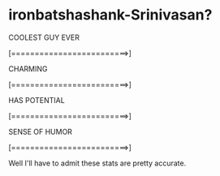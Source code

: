 # ironbatshashank-Srinivasan?


  COOLEST GUY EVER
  
  [=========================>]
  
  
  CHARMING
  
  [=========================>]
  
  
  HAS POTENTIAL
  
  [=========================>]
  
  
  SENSE OF HUMOR
  
  [=========================>]
  
  
  Well I'll have to admit these stats are pretty accurate.

